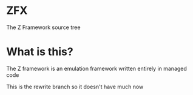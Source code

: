 # ZFX
The Z Framework source tree

# What is this?
The Z framework is an emulation framework written entirely in managed code

This is the rewrite branch so it doesn't have much now
